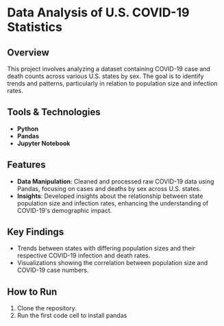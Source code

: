 # Data Analysis of U.S. COVID-19 Statistics

## Overview
This project involves analyzing a dataset containing COVID-19 case and death counts across various U.S. states by sex. The goal is to identify trends and patterns, particularly in relation to population size and infection rates.

## Tools & Technologies
- **Python**
- **Pandas**
- **Jupyter Notebook**

## Features
- **Data Manipulation**: Cleaned and processed raw COVID-19 data using Pandas, focusing on cases and deaths by sex across U.S. states.
- **Insights**: Developed insights about the relationship between state population size and infection rates, enhancing the understanding of COVID-19's demographic impact.

## Key Findings
- Trends between states with differing population sizes and their respective COVID-19 infection and death rates.
- Visualizations showing the correlation between population size and COVID-19 case numbers.

## How to Run
1. Clone the repository.
2. Run the first code cell to install pandas
